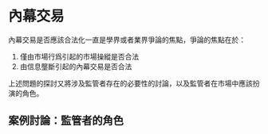 # 內幕交易

內幕交易是否應該合法化一直是學界或者業界爭論的焦點，爭論的焦點在於：

1. 僅由市場行爲引起的市場操縱是否合法
2. 由信息壟斷引起的內幕交易是否合法

上述問題的探討又將涉及監管者存在的必要性的討論，以及監管者在市場中應該扮演的角色。

## 案例討論：監管者的角色
